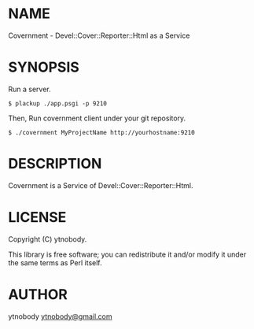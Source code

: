 # NAME

Covernment - Devel::Cover::Reporter::Html as a Service

# SYNOPSIS

Run a server.

    $ plackup ./app.psgi -p 9210

Then, Run covernment client under your git repository.

    $ ./covernment MyProjectName http://yourhostname:9210

# DESCRIPTION

Covernment is a Service of Devel::Cover::Reporter::Html.

# LICENSE

Copyright (C) ytnobody.

This library is free software; you can redistribute it and/or modify
it under the same terms as Perl itself.

# AUTHOR

ytnobody <ytnobody@gmail.com>
